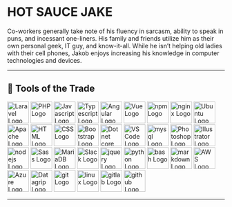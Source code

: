 # HOT SAUCE JAKE

Co-workers generally take note of his fluency in sarcasm, ability to speak in puns, and incessant one-liners. His family and friends utilize him as their own personal geek, IT guy, and know-it-all. While he isn’t helping old ladies with their cell phones, Jakob enjoys increasing his knowledge in computer technologies and devices. 

---

## 🧰 Tools of the Trade


<img src="https://cdn.worldvectorlogo.com/logos/laravel-2.svg" alt="Laravel Logo" width="50"/> <img src="https://cdn.worldvectorlogo.com/logos/php-1.svg" alt="PHP Logo" width="50"/> <img src="https://cdn.worldvectorlogo.com/logos/logo-javascript.svg" alt="Javascript Logo" width="50"/> <img src="https://cdn.worldvectorlogo.com/logos/typescript.svg" alt="Typescript Logo" width="50"/> <img src="https://cdn.worldvectorlogo.com/logos/angular-icon-1.svg" alt="Angular Logo" width="50"/> <img src="https://cdn.worldvectorlogo.com/logos/vue-9.svg" alt="Vue Logo" width="50"/> <img src="https://cdn.worldvectorlogo.com/logos/npm.svg" alt="npm Logo" width="50"/> <img src="https://cdn.worldvectorlogo.com/logos/nginx-1.svg" alt="nginx Logo" width="50"/> <img src="https://cdn.worldvectorlogo.com/logos/ubuntu-2.svg" alt="Ubuntu Logo" width="50"/> <img src="https://cdn.worldvectorlogo.com/logos/apache-13.svg" alt="Apache Logo" width="50"/> <img src="https://cdn.worldvectorlogo.com/logos/html-1.svg" alt="HTML Logo" width="50"/> <img src="https://cdn.worldvectorlogo.com/logos/css-3.svg" alt="CSS Logo" width="50"/> <img src="https://cdn.worldvectorlogo.com/logos/bootstrap-5-1.svg" alt="Bootstrap Logo" width="50"/> <img src="https://cdn.worldvectorlogo.com/logos/dot-net-core-7.svg" alt="Dot net core Logo" width="50"/> <img src="https://cdn.worldvectorlogo.com/logos/visual-studio-code-1.svg" alt="VS Code Logo" width="50"/> <img src="https://cdn.worldvectorlogo.com/logos/mysql-6.svg" alt="mysql Logo" width="50"/> <img src="https://cdn.worldvectorlogo.com/logos/adobe-photoshop-cs6.svg" alt="Photoshop Logo" width="50"/> <img src="https://cdn.worldvectorlogo.com/logos/adobe-illustrator-cs6.svg" alt="Illustrator Logo" width="50"/> <img src="https://cdn.worldvectorlogo.com/logos/nodejs-icon.svg" alt="nodejs Logo" width="50"/> <img src="https://cdn.worldvectorlogo.com/logos/sass-1.svg" alt="Sass Logo" width="50"/> <img src="https://cdn.worldvectorlogo.com/logos/mariadb.svg" alt="MariaDB Logo" width="50"/> <img src="https://cdn.worldvectorlogo.com/logos/slack-new-logo.svg" alt="Slack Logo" width="50"/> <img src="https://cdn.worldvectorlogo.com/logos/jquery-2.svg" alt="jquery Logo" width="50"/> <img src="https://cdn.worldvectorlogo.com/logos/python-5.svg" alt="python Logo" width="50"/> <img src="https://cdn.worldvectorlogo.com/logos/bash-3.svg" alt="bash Logo" width="50"/> <img src="https://cdn.worldvectorlogo.com/logos/markdown.svg" alt="markdown Logo" width="50"/> <img src="https://cdn.worldvectorlogo.com/logos/aws-logo.svg" alt="AWS Logo" width="50"/> <img src="https://cdn.worldvectorlogo.com/logos/azure-1.svg" alt="Azure Logo" width="50"/> <img src="https://cdn.worldvectorlogo.com/logos/datagrip-icon.svg" alt="Datagrip Logo" width="50"/> <img src="https://cdn.worldvectorlogo.com/logos/git-icon.svg" alt="git Logo" width="50"/> <img src="https://cdn.worldvectorlogo.com/logos/linux-tux.svg" alt="linux Logo" width="50"/> <img src="https://cdn.worldvectorlogo.com/logos/gitlab.svg" alt="gitlab Logo" width="50"/> <img src="https://cdn.worldvectorlogo.com/logos/github-icon-1.svg" alt="github Logo" width="50"/> 

---
